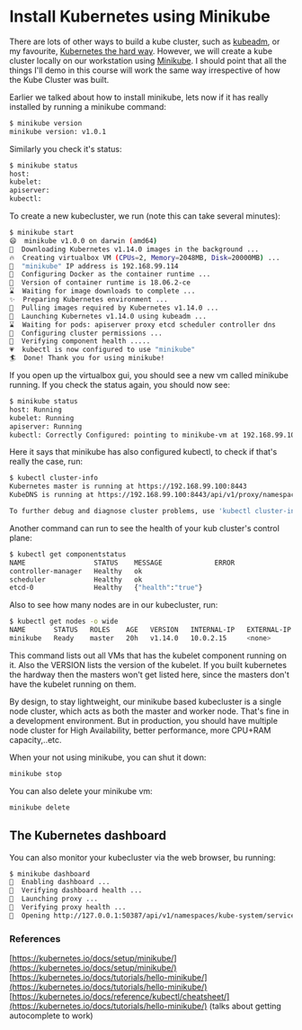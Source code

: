 # Install Kubernetes using Minikube

There are lots of other ways to build a kube cluster, such as [kubeadm](https://kubernetes.io/docs/setup/independent/create-cluster-kubeadm/), or my favourite, [Kubernetes the hard way](https://github.com/kelseyhightower/kubernetes-the-hard-way). However, we will create a kube cluster locally on our workstation using [Minikube](https://kubernetes.io/docs/setup/minikube/). I should point that all the things I'll demo in this course will work the same way irrespective of how the Kube Cluster was built.

Earlier we talked about how to install minikube, lets now if it has really installed by running a minikube command:

```bash
$ minikube version
minikube version: v1.0.1
```

Similarly you check it's status:

```bash
$ minikube status
host:
kubelet:
apiserver:
kubectl:
```

To create a new kubecluster,  we run (note this can take several minutes):

```bash
$ minikube start
😄  minikube v1.0.0 on darwin (amd64)
🤹  Downloading Kubernetes v1.14.0 images in the background ...
🔥  Creating virtualbox VM (CPUs=2, Memory=2048MB, Disk=20000MB) ...
📶  "minikube" IP address is 192.168.99.114
🐳  Configuring Docker as the container runtime ...
🐳  Version of container runtime is 18.06.2-ce
⌛  Waiting for image downloads to complete ...
✨  Preparing Kubernetes environment ...
🚜  Pulling images required by Kubernetes v1.14.0 ...
🚀  Launching Kubernetes v1.14.0 using kubeadm ... 
⌛  Waiting for pods: apiserver proxy etcd scheduler controller dns
🔑  Configuring cluster permissions ...
🤔  Verifying component health .....
💗  kubectl is now configured to use "minikube"
🏄  Done! Thank you for using minikube!
```

If you open up the virtualbox gui, you should see a new vm called minikube running. If you check the status again, you should now see:

```bash
$ minikube status
host: Running
kubelet: Running
apiserver: Running
kubectl: Correctly Configured: pointing to minikube-vm at 192.168.99.100
```

Here it says that minikube has also configured kubectl, to check if that's really the case, run:

```bash
$ kubectl cluster-info
Kubernetes master is running at https://192.168.99.100:8443
KubeDNS is running at https://192.168.99.100:8443/api/v1/proxy/namespaces/kube-system/services/kube-dns

To further debug and diagnose cluster problems, use 'kubectl cluster-info dump'.
```

Another command can run to see the health of your kub cluster's control plane:

```bash
$ kubectl get componentstatus
NAME                 STATUS    MESSAGE             ERROR
controller-manager   Healthy   ok
scheduler            Healthy   ok
etcd-0               Healthy   {"health":"true"}
```

Also to see how many nodes are in our kubecluster, run:

```bash
$ kubectl get nodes -o wide
NAME       STATUS   ROLES    AGE   VERSION   INTERNAL-IP   EXTERNAL-IP   OS-IMAGE            KERNEL-VERSION   CONTAINER-RUNTIME
minikube   Ready    master   20h   v1.14.0   10.0.2.15     <none>        Buildroot 2018.05   4.15.0           docker://18.6.2
```

This command lists out all VMs that has the kubelet component running on it. Also the VERSION lists the version of the kubelet. If you built kubernetes the hardway then the masters won't get listed here, since the masters don't have the kubelet running on them.

By design, to stay lightweight, our minikube based kubecluster is a single node cluster, which acts as both the master and worker node. That's fine in a development environment. But in production, you should have multiple node cluster for High Availability, better performance, more CPU+RAM capacity,..etc.

When your not using minikube, you can shut it down:

```bash
minikube stop
```

You can also delete your minikube vm:

```bash
minikube delete
```

## The Kubernetes dashboard

You can also monitor your kubecluster via the web browser, bu running:

```bash
$ minikube dashboard
🔌  Enabling dashboard ...
🤔  Verifying dashboard health ...
🚀  Launching proxy ...
🤔  Verifying proxy health ...
🎉  Opening http://127.0.0.1:50387/api/v1/namespaces/kube-system/services/http:kubernetes-dashboard:/proxy/ in your default browser...
```

### References

[https://kubernetes.io/docs/setup/minikube/](https://kubernetes.io/docs/setup/minikube/)
[https://kubernetes.io/docs/tutorials/hello-minikube/](https://kubernetes.io/docs/tutorials/hello-minikube/)
[https://kubernetes.io/docs/reference/kubectl/cheatsheet/](https://kubernetes.io/docs/tutorials/hello-minikube/)  (talks about getting autocomplete to work)
